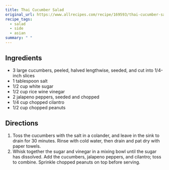 ```yaml
---
title: Thai Cucumber Salad
original_url: https://www.allrecipes.com/recipe/169593/thai-cucumber-salad/
recipe_tags:
  - salad
  - side
  - asian
summary: " "
---
```



## Ingredients

* 3 large cucumbers, peeled, halved lengthwise, seeded, and cut into 1/4-inch slices
* 1 tablespoon salt
* 1/2 cup white sugar
* 1/2 cup rice wine vinegar
* 2 jalapeno peppers, seeded and chopped
* 1/4 cup chopped cilantro
* 1/2 cup chopped peanuts

## Directions

1. Toss the cucumbers with the salt in a colander, and leave in the sink to drain for 30 minutes. Rinse with cold water, then drain and pat dry with paper towels.
1. Whisk together the sugar and vinegar in a mixing bowl until the sugar has dissolved. Add the cucumbers, jalapeno peppers, and cilantro; toss to combine. Sprinkle chopped peanuts on top before serving.